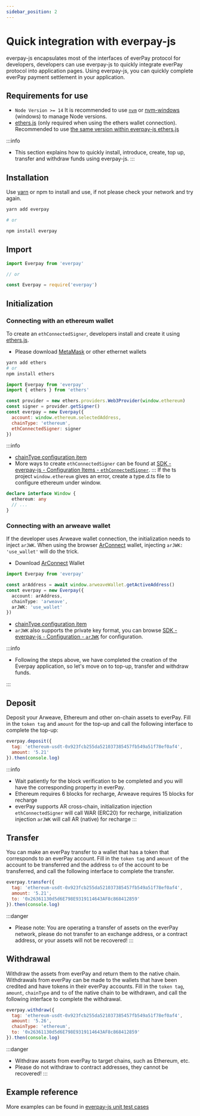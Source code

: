 ```yaml
---
sidebar_position: 2
---
```


# Quick integration with everpay-js

everpay-js encapsulates most of the interfaces of everPay protocol for developers, developers can use everpay-js to quickly integrate everPay protocol into application pages. Using everpay-js, you can quickly complete everPay payment settlement in your application.

## Requirements for use

* `Node Version >= 14` It is recommended to use [`nvm`](https://github.com/nvm-sh/nvm) or [nvm-windows](https://github.com/coreybutler/nvm-windows) (windows) to manage Node versions.
* [ethers.js](https://docs.ethers.io/v5/) (only required when using the ethers wallet connection). Recommended to use [the same version within everpay-js ethers.js](https://github.com/everFinance/everpay-js/blob/main/package.json#L57)

:::info

- This section explains how to quickly install, introduce, create, top up, transfer and withdraw funds using everpay-js.
:::

## Installation

Use [yarn](https://www.yarnpkg.cn/getting-started/install) or npm to install and use, if not please check your network and try again.

```bash
yarn add everpay

# or

npm install everpay
```

## Import

```js
import Everpay from 'everpay'

// or

const Everpay = require('everpay')
```

## Initialization

### Connecting with an ethereum wallet

To create an `ethConnectedSigner`, developers install and create it using [ethers.js](https://github.com/ethers-io/ethers.js).

- Please download [MetaMask](https://metamask.io/) or other ethernet wallets

```bash
yarn add ethers
# or
npm install ethers
```

```js
import Everpay from 'everpay'
import { ethers } from 'ethers'

const provider = new ethers.providers.Web3Provider(window.ethereum)
const signer = provider.getSigner()
const everpay = new Everpay({
  account: window.ethereum.selectedAddress,
  chainType: 'ethereum',
  ethConnectedSigner: signer
})
```
:::info
- [chainType configuration item](../../sdk/everpay-js/types#chaintype)
- More ways to create `ethConnectedSigner` can be found at [SDK - everpay-js - Configuration Items - `ethConnectedSigner`](../../sdk/everpay-js/configuration/ethConnectedSigner).
:::
If the ts project `window.ethereum` gives an error, create a type.d.ts file to configure ethereum under window.

```ts
declare interface Window {
  ethereum: any
  // ...
}
```

### Connecting with an arweave wallet

If the developer uses Arweave wallet connection, the initialization needs to inject `arJWK`. When using the browser [ArConnect](https://arconnect.io/) wallet, injecting `arJWK: 'use_wallet'` will do the trick.

- Download [ArConnect](https://arconnect.io/) Wallet

```ts
import Everpay from 'everpay'

const arAddress = await window.arweaveWallet.getActiveAddress()
const everpay = new Everpay({
  account: arAddress,
  chainType: 'arweave',
  arJWK: 'use_wallet'
})
```
- [chainType configuration item](../../sdk/everpay-js/types#chaintype)
- `arJWK` also supports the private key format, you can browse [SDK - everpay-js - Configuration - `arJWK`](../../sdk/everpay-js/configuration/arJWK) for configuration.

:::info

- Following the steps above, we have completed the creation of the Everpay application, so let's move on to top-up, transfer and withdraw funds.

:::
## Deposit

Deposit your Arweave, Ethereum and other on-chain assets to everPay.
Fill in the `token tag` and `amount` for the top-up and call the following interface to complete the top-up:

```js
everpay.deposit({
  tag: 'ethereum-usdt-0x923fcb255da521037385457fb549a51f78ef0af4',
  amount: '5.21'
}).then(console.log)
```

:::info
* Wait patiently for the block verification to be completed and you will have the corresponding property in everPay.
* Ethereum requires 6 blocks for recharge, Arweave requires 15 blocks for recharge
* everPay supports AR cross-chain, initialization injection `ethConnectedSigner` will call WAR (ERC20) for recharge, initialization injection `arJWK` will call AR (native) for recharge
:::

## Transfer

You can make an everPay transfer to a wallet that has a token that corresponds to an everPay account. Fill in the `token tag` and `amount` of the account to be transferred and the address `to` of the account to be transferred, and call the following interface to complete the transfer.

```js
everpay.transfer({
  tag: 'ethereum-usdt-0x923fcb255da521037385457fb549a51f78ef0af4',
  amount: '5.21',
  to: '0x26361130d5d6E798E9319114643AF8c868412859'
}).then(console.log)
```
:::danger
* Please note: You are operating a transfer of assets on the everPay network, please do not transfer to an exchange address, or a contract address, or your assets will not be recovered!
:::
## Withdrawal

Withdraw the assets from everPay and return them to the native chain. Withdrawals from everPay can be made to the wallets that have been credited and have tokens in their everPay accounts. Fill in the `token tag`, `amount`, `chainType` and `to` of the native chain to be withdrawn, and call the following interface to complete the withdrawal.

```js
everpay.withdraw({
  tag: 'ethereum-usdt-0x923fcb255da521037385457fb549a51f78ef0af4',
  amount: '5.26',
  chainType: 'ethereum',
  to: '0x26361130d5d6E798E9319114643AF8c868412859'
}).then(console.log)
```
:::danger

* Withdraw assets from everPay to target chains, such as Ethereum, etc.
 * Please do not withdraw to contract addresses, they cannot be recovered!
:::
## Example reference

More examples can be found in [everpay-js unit test cases](https://github.com/everFinance/everpay-js/tree/main/test)

